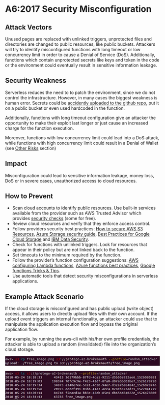 # A6:2017 Security Misconfiguration

## Attack Vectors

Unused pages are replaced with unlinked triggers, unprotected files and directories are changed to public resources, like public buckets. Attackers will try to identify misconfigured functions with long timeout or low concurrency limit in order to cause a Denial of Service (DoS). Additionally, functions which contain unprotected secrets like keys and token in the code or the environment could eventually result in sensitive information leakage.

## Security Weakness

Serverless reduces the need to to patch the environment, since we do not control the infrastructure. However, in many cases the biggest weakness is human error. Secrets could be [accidently uploaded to the github repo](https://www.forbes.com/sites/runasandvik/2014/01/14/attackers-scrape-github-for-cloud-service-credentials-hijack-account-to-mine-virtual-currency/), put it on a public bucket or even used hardcoded in the function.

Additionally, functions with long timeout configuration give an attacker the opportunity to make their exploit last longer or just cause an increased charge for the function execution.

Moreover, functions with low concurrency limit could lead into a DoS attack, while functions with high concurrency limit could result in a Denial of Wallet (see [Other Risks]() section)

## Impact

Misconfiguration could lead to sensitive information leakage, money loss, DoS or in severe cases, unauthorized access to cloud resources.

## How to Prevent

- Scan cloud accounts to identify public resources. Use built-in services available from the provider such as AWS Trusted Advisor which provides [security checks](https://aws.amazon.com/premiumsupport/trustedadvisor/best-practices/#security) (some for free).
- Review cloud resources and verify that they enforce access control.
- Follow providers security best practices: [How to secure AWS S3 Resources](https://aws.amazon.com/premiumsupport/knowledge-center/secure-s3-resources/), [Azure Storage security guide](https://docs.microsoft.com/en-us/azure/storage/common/storage-security-guide), [Best Practices for Google Cloud Storage](https://cloud.google.com/storage/docs/best-practices#security) and [IBM Data Security](https://www.ibm.com/cloud/garage/architectures/securityArchitecture/security-for-data).
- Check for functions with unlinked triggers. Look for resources that appear in their policy but are not linked back to the function.
- Set timeouts to the minimum required by the function.
- Follow the provider’s function configuration suggestions: [AWS configuring Lambda functions](https://docs.aws.amazon.com/lambda/latest/dg/resource-model.html), [Azure functions best practices](https://docs.microsoft.com/en-us/azure/azure-functions/functions-best-practices), [Google functions Tricks & Tips](https://cloud.google.com/functions/docs/bestpractices/tips).
- Use automatic tools that detect security misconfigurations in serverless applications.

## Example Attack Scenario

If the cloud storage is misconfigured and has public upload (write object) access, it allows users to directly upload files with their own account. If the upload event triggers an internal functionality, an attacker could use that to manipulate the application execution flow and bypass the original application flow.

For example, by running the aws-cli with his/her own profile credentials, the attacker is able to upload a random (invalidated) file into the organization’s cloud storage.

![Security Misconfiguration 1](images/0xa6-security-misconfiguration-1.png)

![Security Misconfiguration 2](images/0xa6-security-misconfiguration-2.png)